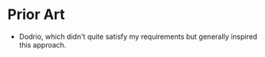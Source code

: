 # Prior Art

- Dodrio, which didn't quite satisfy my requirements but generally inspired this approach.
